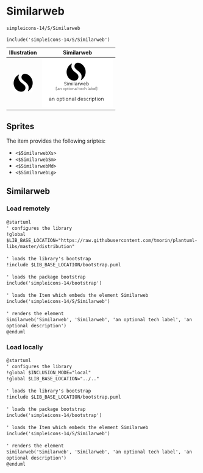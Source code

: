 # Similarweb


```text
simpleicons-14/S/Similarweb
```

```text
include('simpleicons-14/S/Similarweb')
```



| Illustration | Similarweb |
| :---: | :---: |
| ![illustration for Illustration](../../simpleicons-14/S/Similarweb.png) | ![illustration for Similarweb](../../simpleicons-14/S/Similarweb.Local.png) |



## Sprites
The item provides the following sriptes:

- `<$SimilarwebXs>`
- `<$SimilarwebSm>`
- `<$SimilarwebMd>`
- `<$SimilarwebLg>`





## Similarweb

### Load remotely
```plantuml
@startuml
' configures the library
!global $LIB_BASE_LOCATION="https://raw.githubusercontent.com/tmorin/plantuml-libs/master/distribution"

' loads the library's bootstrap
!include $LIB_BASE_LOCATION/bootstrap.puml

' loads the package bootstrap
include('simpleicons-14/bootstrap')

' loads the Item which embeds the element Similarweb
include('simpleicons-14/S/Similarweb')

' renders the element
Similarweb('Similarweb', 'Similarweb', 'an optional tech label', 'an optional description')
@enduml
```

### Load locally
```plantuml
@startuml
' configures the library
!global $INCLUSION_MODE="local"
!global $LIB_BASE_LOCATION="../.."

' loads the library's bootstrap
!include $LIB_BASE_LOCATION/bootstrap.puml

' loads the package bootstrap
include('simpleicons-14/bootstrap')

' loads the Item which embeds the element Similarweb
include('simpleicons-14/S/Similarweb')

' renders the element
Similarweb('Similarweb', 'Similarweb', 'an optional tech label', 'an optional description')
@enduml
```

